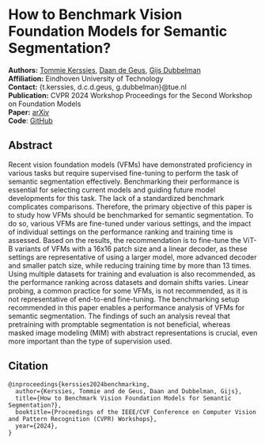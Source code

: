 # How to Benchmark Vision Foundation Models for Semantic Segmentation?

**Authors:** [Tommie Kerssies](https://tommiekerssies.com/), [Daan de Geus](https://ddegeus.github.io/), [Gijs Dubbelman](https://www.linkedin.com/in/gijsdubbelman/)  
**Affiliation:** Eindhoven University of Technology  
**Contact:** {t.kerssies, d.c.d.geus, g.dubbelman}@tue.nl  
**Publication:** CVPR 2024 Workshop Proceedings for the Second Workshop on Foundation Models  
**Paper:** [arXiv](https://arxiv.org/abs/2404.12172)  
**Code**: [GitHub](https://github.com/tue-mps/benchmark-vfm-ss)

## Abstract
Recent vision foundation models (VFMs) have demonstrated proficiency in various tasks but require supervised fine-tuning to perform the task of semantic segmentation effectively. Benchmarking their performance is essential for selecting current models and guiding future model developments for this task. The lack of a standardized benchmark complicates comparisons. Therefore, the primary objective of this paper is to study how VFMs should be benchmarked for semantic segmentation. To do so, various VFMs are fine-tuned under various settings, and the impact of individual settings on the performance ranking and training time is assessed. Based on the results, the recommendation is to fine-tune the ViT-B variants of VFMs with a 16x16 patch size and a linear decoder, as these settings are representative of using a larger model, more advanced decoder and smaller patch size, while reducing training time by more than 13 times. Using multiple datasets for training and evaluation is also recommended, as the performance ranking across datasets and domain shifts varies. Linear probing, a common practice for some VFMs, is not recommended, as it is not representative of end-to-end fine-tuning. The benchmarking setup recommended in this paper enables a performance analysis of VFMs for semantic segmentation. The findings of such an analysis reveal that pretraining with promptable segmentation is not beneficial, whereas masked image modeling (MIM) with abstract representations is crucial, even more important than the type of supervision used.

## Citation
```
@inproceedings{kerssies2024benchmarking,
  author={Kerssies, Tommie and de Geus, Daan and Dubbelman, Gijs},
  title={How to Benchmark Vision Foundation Models for Semantic Segmentation?},
  booktitle={Proceedings of the IEEE/CVF Conference on Computer Vision and Pattern Recognition (CVPR) Workshops},
  year={2024},
}
```
